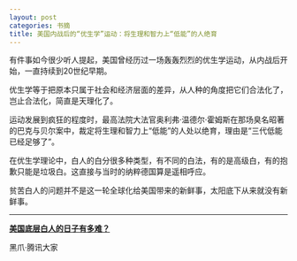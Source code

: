 ```yaml
---
layout: post
categories: 书摘
title: 美国内战后的“优生学”运动：将生理和智力上“低能”的人绝育
---
```


有件事如今很少听人提起，美国曾经历过一场轰轰烈烈的优生学运动，从内战后开始，一直持续到20世纪早期。

优生学等于把原本只属于社会和经济层面的差异，从人种的角度把它们合法化了，岂止合法化，简直是天理化了。

运动发展到疯狂的程度时，最高法院大法官奥利弗·温德尔·霍姆斯在那场臭名昭著的巴克与贝尔案中，裁定将生理和智力上“低能”的人处以绝育，理由是“三代低能已经足够了”。

在优生学理论中，白人的白分很多种类型，有不同的白法，有的是高级白，有的抱歉只能是垃圾白。这直接与当时的纳粹德国算是遥相呼应。

贫苦白人的问题并不是这一轮全球化给美国带来的新鲜事，太阳底下从来就没有新鲜事。

---

**[美国底层白人的日子有多难？](http://t.cn/Rx3pq9I)**

黑爪·腾讯大家